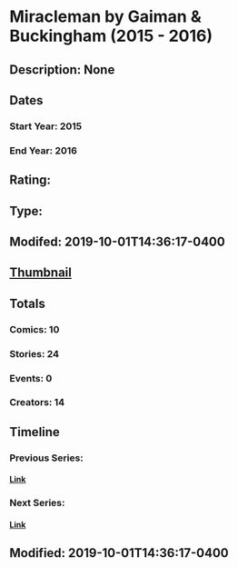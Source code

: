 # Miracleman by Gaiman & Buckingham (2015 - 2016)
## Description: None
## Dates
### Start Year: 2015
### End Year: 2016
## Rating: 
## Type: 
## Modifed: 2019-10-01T14:36:17-0400
## [Thumbnail](http://i.annihil.us/u/prod/marvel/i/mg/b/40/image_not_available.jpg)
## Totals
### Comics: 10
### Stories: 24
### Events: 0
### Creators: 14
## Timeline
### Previous Series: 
#### [Link]()
### Next Series: 
#### [Link]()
## Modified: 2019-10-01T14:36:17-0400